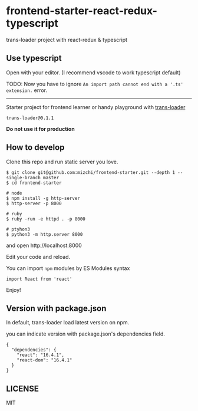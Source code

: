# frontend-starter-react-redux-typescript

trans-loader project with react-redux & typescript

## Use typescript

Open with your editor. (I recommend vscode to work typescript default)

TODO: Now you have to ignore `An import path cannot end with a '.ts' extension.` error.

---

Starter project for frontend learner or handy playground with [trans-loader](https://github.com/mizchi/trans-loader)

`trans-loader@0.1.1`

**Do not use it for production**

## How to develop

Clone this repo and run static server you love.

```
$ git clone git@github.com:mizchi/frontend-starter.git --depth 1 --single-branch master
$ cd frontend-starter

# node
$ npm install -g http-server
$ http-server -p 8000

# ruby
$ ruby -run -e httpd . -p 8000

# ptyhon3
$ python3 -m http.server 8000
```

and open http://localhost:8000

Edit your code and reload.

You can import `npm` modules by ES Modules syntax

```
import React from 'react'
```

Enjoy!

## Version with package.json

In default, trans-loader load latest version on npm.

you can indicate version with package.json's dependencies field.

```
{
  "dependencies": {
    "react": "16.4.1",
    "react-dom": "16.4.1"
  }
}
```

## LICENSE

MIT

